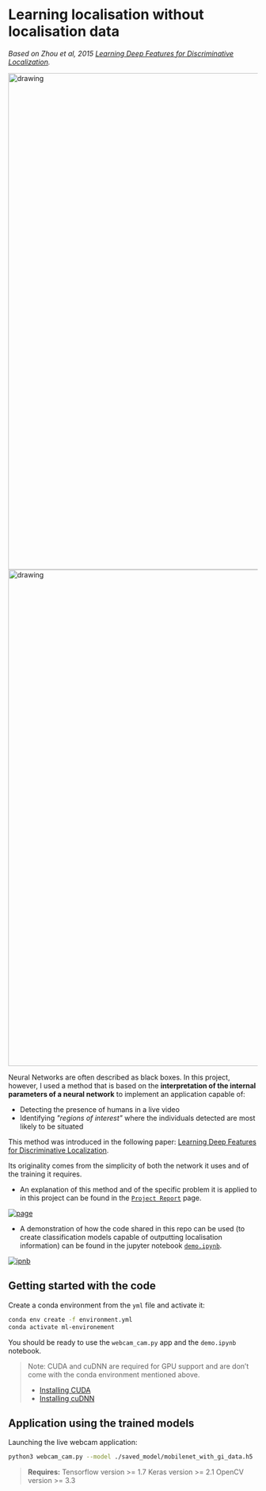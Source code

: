 
# Learning localisation without localisation data

*Based on Zhou et al, 2015 [Learning Deep Features for Discriminative Localization](https://arxiv.org/abs/1512.04150).*

<img src="https://media.giphy.com/media/3JU7xOanvSnCBKbUhK/giphy.gif" alt="drawing" width="1000"/>


<img src="https://i.imgur.com/RCcHhj8.jpg" alt="drawing" width="1000"/>

Neural Networks are often described as black boxes. In this project, however, I used a method that is based on the **interpretation of the internal parameters of a neural network** to implement an application capable of:
- Detecting the presence of humans in a live video
- Identifying *"regions of interest"* where the individuals detected are most likely to be situated

This method was introduced in the following paper: [Learning Deep Features for Discriminative Localization](http://cnnlocalization.csail.mit.edu/Zhou_Learning_Deep_Features_CVPR_2016_paper.pdf).

Its originality comes from the simplicity of both the network it uses and of the training it requires.

- An explanation of this method and of the specific problem it is applied to in this project can be found in the [`Project Report`](https://selim78.github.io/real-time-human-detection/) page.

[![page](https://i.imgur.com/XP6aiLH.png)](https://selim78.github.io/real-time-human-detection/)

- A demonstration of how the code shared in this repo can be used (to create classification models capable of outputting localisation information) can be found in the jupyter notebook [`demo.ipynb`](https://nbviewer.jupyter.org/github/Selim78/real-time-human-detection/blob/master/demo.ipynb).

[![ipnb](https://i.imgur.com/mYZfwXl.png)](https://nbviewer.jupyter.org/github/Selim78/real-time-human-detection/blob/master/demo.ipynb)

## Getting started with the code

Create a conda environment from the `yml` file and activate it:

``` bash
conda env create -f environment.yml
conda activate ml-environement
```

You should be ready to use the `webcam_cam.py` app and the `demo.ipynb` notebook.

> Note: CUDA and cuDNN are required for GPU support and are don’t come with the conda environment mentioned above.
>- [Installing CUDA](https://docs.nvidia.com/cuda/cuda-installation-guide-linux/index.html)
>- [Installing cuDNN](https://docs.nvidia.com/deeplearning/sdk/cudnn-install/index.html)


## Application using the trained models

Launching the live webcam application:

``` sh
python3 webcam_cam.py --model ./saved_model/mobilenet_with_gi_data.h5
```

>**Requires:**
>Tensorflow version     >= 1.7
>Keras version         >= 2.1
>OpenCV version         >= 3.3
